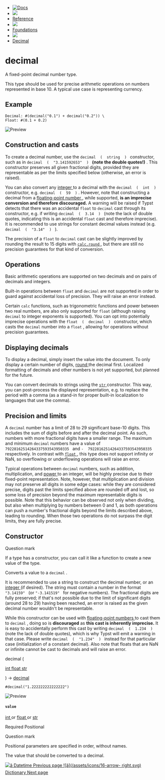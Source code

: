   * [ ![Docs](/assets/icons/16-docs-dark.svg) ](/docs)
  * ![](/assets/icons/16-arrow-right.svg)
  * [ Reference ](/docs/reference/)
  * ![](/assets/icons/16-arrow-right.svg)
  * [ Foundations ](/docs/reference/foundations/)
  * ![](/assets/icons/16-arrow-right.svg)
  * [ Decimal ](/docs/reference/foundations/decimal/)

#  decimal

A fixed-point decimal number type.

This type should be used for precise arithmetic operations on numbers
represented in base 10. A typical use case is representing currency.

##  Example

    
    
    Decimal: #(decimal("0.1") + decimal("0.2")) \
    Float: #(0.1 + 0.2)
    

![Preview](/assets/docs/W31Kvh6BvfIgTgIeq2uIEQAAAAAAAAAA.png)

##  Construction and casts

To create a decimal number, use the ` decimal  (  string  )  ` constructor,
such as in ` decimal  (  "3.141592653"  )  ` **(note the double quotes!)** .
This constructor preserves all given fractional digits, provided they are
representable as per the limits specified below (otherwise, an error is
raised).

You can also convert any [ integer ](/docs/reference/foundations/int/) to a
decimal with the ` decimal  (  int  )  ` constructor, e.g. ` decimal  (  59  )
` . However, note that constructing a decimal from a [ floating-point number
](/docs/reference/foundations/float/) , while supported, **is an imprecise
conversion and therefore discouraged.** A warning will be raised if Typst
detects that there was an accidental ` float ` to ` decimal ` cast through its
constructor, e.g. if writing ` decimal  (  3.14  )  ` (note the lack of double
quotes, indicating this is an accidental ` float ` cast and therefore
imprecise). It is recommended to use strings for constant decimal values
instead (e.g. ` decimal  (  "3.14"  )  ` ).

The precision of a ` float ` to ` decimal ` cast can be slightly improved by
rounding the result to 15 digits with [ ` calc.round `
](/docs/reference/foundations/calc/#functions-round) , but there are still no
precision guarantees for that kind of conversion.

##  Operations

Basic arithmetic operations are supported on two decimals and on pairs of
decimals and integers.

Built-in operations between ` float ` and ` decimal ` are not supported in
order to guard against accidental loss of precision. They will raise an error
instead.

Certain ` calc ` functions, such as trigonometric functions and power between
two real numbers, are also only supported for ` float ` (although raising `
decimal ` to integer exponents is supported). You can opt into potentially
imprecise operations with the ` float  (  decimal  )  ` constructor, which
casts the ` decimal ` number into a ` float ` , allowing for operations
without precision guarantees.

##  Displaying decimals

To display a decimal, simply insert the value into the document. To only
display a certain number of digits, [ round
](/docs/reference/foundations/calc/#functions-round) the decimal first.
Localized formatting of decimals and other numbers is not yet supported, but
planned for the future.

You can convert decimals to strings using the [ ` str `
](/docs/reference/foundations/str/ "`str`") constructor. This way, you can
post-process the displayed representation, e.g. to replace the period with a
comma (as a stand-in for proper built-in localization to languages that use
the comma).

##  Precision and limits

A ` decimal ` number has a limit of 28 to 29 significant base-10 digits. This
includes the sum of digits before and after the decimal point. As such,
numbers with more fractional digits have a smaller range. The maximum and
minimum ` decimal ` numbers have a value of ` 79228162514264337593543950335  `
and ` -  79228162514264337593543950335  ` respectively. In contrast with [ `
float ` ](/docs/reference/foundations/float/ "`float`") , this type does not
support infinity or NaN, so overflowing or underflowing operations will raise
an error.

Typical operations between ` decimal ` numbers, such as addition,
multiplication, and [ power ](/docs/reference/foundations/calc/#functions-pow)
to an integer, will be highly precise due to their fixed-point representation.
Note, however, that multiplication and division may not preserve all digits in
some edge cases: while they are considered precise, digits past the limits
specified above are rounded off and lost, so some loss of precision beyond the
maximum representable digits is possible. Note that this behavior can be
observed not only when dividing, but also when multiplying by numbers between
0 and 1, as both operations can push a number's fractional digits beyond the
limits described above, leading to rounding. When those two operations do not
surpass the digit limits, they are fully precise.

##  Constructor

Question mark

If a type has a constructor, you can call it like a function to create a new
value of the type.

Converts a value to a ` decimal ` .

It is recommended to use a string to construct the decimal number, or an [
integer ](/docs/reference/foundations/int/) (if desired). The string must
contain a number in the format ` "3.14159"  ` (or ` "-3.141519"  ` for
negative numbers). The fractional digits are fully preserved; if that's not
possible due to the limit of significant digits (around 28 to 29) having been
reached, an error is raised as the given decimal number wouldn't be
representable.

While this constructor can be used with [ floating-point numbers
](/docs/reference/foundations/float/) to cast them to ` decimal ` , doing so
is **discouraged** as **this cast is inherently imprecise.** It is easy to
accidentally perform this cast by writing ` decimal  (  1.234  )  ` (note the
lack of double quotes), which is why Typst will emit a warning in that case.
Please write ` decimal  (  "1.234"  )  ` instead for that particular case
(initialization of a constant decimal). Also note that floats that are NaN or
infinite cannot be cast to decimals and will raise an error.

decimal  (

[ int ](/docs/reference/foundations/int/) [ float
](/docs/reference/foundations/float/) [ str
](/docs/reference/foundations/str/)

)  -> [ decimal ](/docs/reference/foundations/decimal/)

    
    
    #decimal("1.222222222222222")
    

![Preview](/assets/docs/RfqlB85Q5lIVeebJq7RlmgAAAAAAAAAA.png)

####  ` value `

[ int ](/docs/reference/foundations/int/) or  [ float
](/docs/reference/foundations/float/) or  [ str
](/docs/reference/foundations/str/)

Required  Positional

Question mark

Positional parameters are specified in order, without names.

The value that should be converted to a decimal.

[ ![â](/assets/icons/16-arrow-right.svg) Datetime  Previous page
](/docs/reference/foundations/datetime/) [ ![â](/assets/icons/16-arrow-
right.svg) Dictionary  Next page  ](/docs/reference/foundations/dictionary/)

